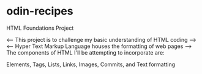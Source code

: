 # odin-recipes
HTML Foundations Project

<-- This project is to challenge my basic understanding of HTML coding -->
<-- Hyper Text Markup Language houses the formatting of web pages -->
The components of HTML I'll be attempting to incorporate are: 

Elements, Tags, Lists, Links, Images, Commits, and Text formatting 